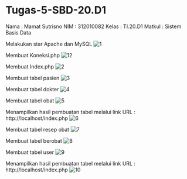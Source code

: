 # Tugas-5-SBD-20.D1
Nama	 : Mamat Sutrisno
NIM	 : 312010082
Kelas 	 : TI.20.D1
Matkul	 : Sistem Basis Data

Melakukan star Apache dan MySQL
![1](https://user-images.githubusercontent.com/101656195/170502954-681d39f2-3ade-4eaa-989a-fb78ea6d913a.png)

Membuat Koneksi.php
![12](https://user-images.githubusercontent.com/101656195/170701054-ec4a09f0-1813-4dcb-87b4-370a95ba2b2a.png)

Membuat Index.php
![2](https://user-images.githubusercontent.com/101656195/170503003-d298a79a-11ff-41c6-a3b0-72613223b747.png)

Membuat tabel pasien
![3](https://user-images.githubusercontent.com/101656195/170503013-1749667f-0b00-4520-aaf0-13691ff0958e.png)

Membuat tabel dokter 
![4](https://user-images.githubusercontent.com/101656195/170503019-67f4362a-42bc-4421-ad44-186139a6e45d.png)

Membuat tabel obat
![5](https://user-images.githubusercontent.com/101656195/170503027-9cf90c50-3488-4a4b-8687-cf50a73d6c7b.png)

Menampilkan hasil pembuatan tabel melalui link URL : http://localhost/index.php
![6](https://user-images.githubusercontent.com/101656195/170503033-7339da0a-09cc-4997-993f-c479173d08db.png)

Membuat tabel resep obat
![7](https://user-images.githubusercontent.com/101656195/170503039-0984f494-d56e-4fe9-82a9-74ff7741aefe.png)

Membuat tabel berobat
![8](https://user-images.githubusercontent.com/101656195/170503044-b75e42e3-978f-49af-b8c6-17dbf71a3ece.png)

Membuat tabel user
![9](https://user-images.githubusercontent.com/101656195/170503050-eb0d323b-c09e-4aef-9d89-cba607611c88.png)


Menampilkan hasil pembuatan tabel melalui link URL : http://localhost/index.php
![10](https://user-images.githubusercontent.com/101656195/170503057-6ebd8326-e2de-4cfe-a3c6-d32c9955bc8b.png)
